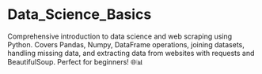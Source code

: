 # Data_Science_Basics
Comprehensive introduction to data science and web scraping using Python. Covers Pandas, Numpy, DataFrame operations, joining datasets, handling missing data, and extracting data from websites with requests and BeautifulSoup. Perfect for beginners! 🌐📊






